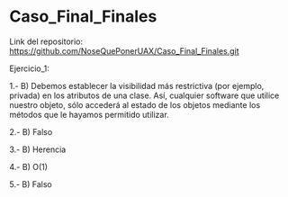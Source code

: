 # Caso_Final_Finales
Link del repositorio: https://github.com/NoseQuePonerUAX/Caso_Final_Finales.git

Ejercicio_1:

1.- B) Debemos establecer la visibilidad más restrictiva (por ejemplo, privada) en los atributos de una clase. Así, cualquier software que utilice nuestro objeto, sólo accederá al estado de los objetos mediante los métodos que le hayamos permitido utilizar.

2.- B) Falso

3.- B) Herencia

4.- B) O(1)

5.- B) Falso
